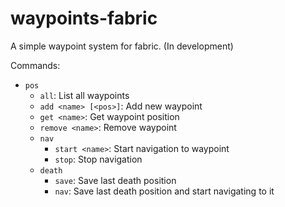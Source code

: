 # waypoints-fabric
A simple waypoint system for fabric. (In development)

Commands:
  - `pos`
    - `all`: List all waypoints
    - `add <name> [<pos>]`: Add new waypoint
    - `get <name>`: Get waypoint position
    - `remove <name>`: Remove waypoint
    - `nav`
      - `start <name>`: Start navigation to waypoint
      - `stop`: Stop navigation
    - `death`
      - `save`: Save last death position
      - `nav`: Save last death position and start navigating to it
